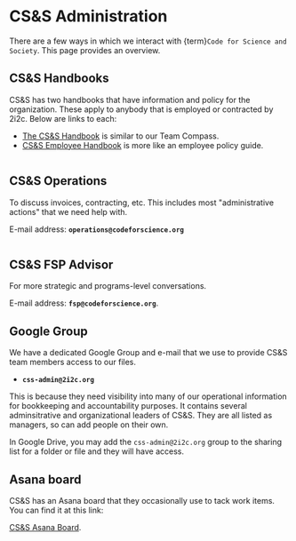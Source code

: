 # CS&S Administration

There are a few ways in which we interact with {term}`Code for Science and Society`.
This page provides an overview.

## CS&S Handbooks

CS&S has two handbooks that have information and policy for the organization.
These apply to anybody that is employed or contracted by 2i2c.
Below are links to each:

- [The CS&S Handbook](https://www.notion.so/CS-S-Handbook-18cd12a6e44c4393857642da6a6b0fdf) is similar to our Team Compass.
- [CS&S Employee Handbook](https://docs.google.com/document/d/1LDN8-iSak391uQC5AzvtzD9dIOmfHg8kihwlvzn8Cy8/edit#heading=h.gjdgxs) is more like an employee policy guide.

```{role} CS&S Operations
```
## CS&S Operations

To discuss invoices, contracting, etc.
This includes most "administrative actions" that we need help with.

E-mail address: **`operations@codeforscience.org`**

```{role} CS&S FSP
```

## CS&S FSP Advisor

For more strategic and programs-level conversations.

E-mail address: **`fsp@codeforscience.org`**.

## Google Group

We have a dedicated Google Group and e-mail that we use to provide CS&S team members access to our files.

- **`css-admin@2i2c.org`**

This is because they need visibility into many of our operational information for bookkeeping and accountability purposes.
It contains several adminsitrative and organizational leaders of CS&S.
They are all listed as managers, so can add people on their own.

In Google Drive, you may add the `css-admin@2i2c.org` group to the sharing list for a folder or file and they will have access.

## Asana board

CS&S has an Asana board that they occasionally use to tack work items.
You can find it at this link:

[CS&S Asana Board](https://app.asana.com/0/1200569652722016/list).
